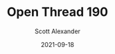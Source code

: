 ---
layout: podcast
title: "Open Thread 190"
author: Scott Alexander
description: https://astralcodexten.substack.com/p/open-thread-190
date: 2021-09-18
length: 540483
duration: 135
guid: open-thread-190
---